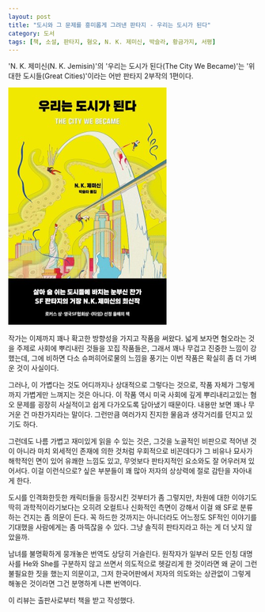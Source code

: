 ```yaml
---
layout: post
title: "도시와 그 문제를 흥미롭게 그려낸 판타지 - 우리는 도시가 된다"
category: 도서
tags: [책, 소설, 판타지, 혐오, N. K. 제미신, 박슬라, 황금가지, 서평]
---
```


'N. K. 제미신(N. K. Jemisin)'의
'우리는 도시가 된다(The City We Became)'는
'위대한 도시들(Great Cities)'이라는 어반 판타지 2부작의 1편이다.

![표지](/images/great-cities-1-the-city-we-became-book-h480.jpg)

작가는 이제까지 꽤나 확고한 방향성을 가지고 작품을 써왔다.
넓게 보자면 혐오라는 것을 주제로 사회에 뿌리내린 것들을 꼬집 작품들은,
그래서 꽤나 무겁고 진중한 느낌이 강했는데,
그에 비하면 다소 슈퍼히어로물의 느낌을 풍기는 이번 작품은 확실히 좀 더 가벼운 것이 사실이다.

그러나, 이 가볍다는 것도 어디까지나 상대적으로 그렇다는 것으로,
작품 자체가 그렇게까지 가볍게만 느껴지는 것은 아니다.
이 작품 역시 미국 사회에 깊게 뿌리내리고있는 혐오 문제를
굉장히 사실적이고 쉽게 다가오도록 담아냈기 때문이다.
내용만 보면 꽤나 무거운 건 마찬가지라는 말이다.
그런만큼 여러가지 진지한 물음과 생각거리를 던지고 있기도 하다.

그런데도 나름 가볍고 재미있게 읽을 수 있는 것은,
그것을 노골적인 비판으로 적어낸 것이 아니라
마치 외세적인 존재에 의한 것처럼 우회적으로 비꼰데다가
그 비유나 묘사가 해학적인 면이 있어 유쾌한 느낌도 있고,
무엇보다 판타지적인 요소와도 잘 어우러져 있어서다.
이걸 이런식으로? 싶은 부분들이 꽤 많아 저자의 상상력에 절로 감탄을 자아내게 한다.

도시를 인격화한듯한 캐릭터들을 등장시킨 것부터가 좀 그렇지만,
차원에 대한 이야기도 딱히 과학적이라기보다는 오히려 오컬트나 신화적인 측면이 강해서
이걸 왜 SF로 분류하는 건지는 좀 의문이 든다.
꼭 하드한 것까지는 아니더라도 어느정도 SF적인 이야기를 기대했을 사람에게는 좀 마뜩잖을 수 있다.
그냥 솔직히 판타지라고 하는 게 더 낫지 않았을까.

남녀를 불명확하게 뭉개놓은 번역도 상당히 거슬린다.
원작자가 일부러 모든 인칭 대명사를 He와 She를 구분하지 않고 쓰면서 의도적으로 헷갈리게 한 것이라면
왜 굳이 그런 불필요한 짓을 했는지 의문이고,
그저 한국어판에서 저자의 의도와는 상관없이 그렇게 해놓은 것이라면
그건 분명하게 나쁜 번역이다.



<div class="im im-info">
이 리뷰는 출판사로부터 책을 받고 작성했다.
</div>
